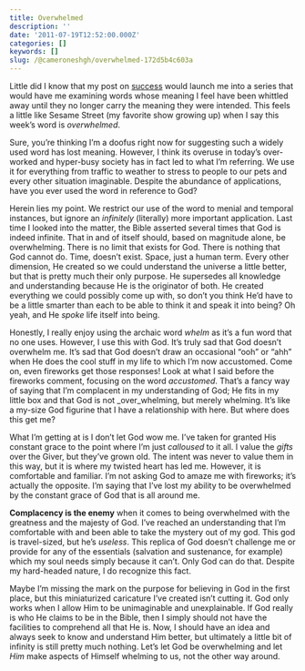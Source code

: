 ```yaml
---
title: Overwhelmed
description: ''
date: '2011-07-19T12:52:00.000Z'
categories: []
keywords: []
slug: /@cameroneshgh/overwhelmed-172d5b4c603a
---
```


Little did I know that my post on [success](http://104.193.143.57/~waywar13/ce/2011/07/12/enough/) would launch me into a series that would have me examining words whose meaning I feel have been whittled away until they no longer carry the meaning they were intended. This feels a little like Sesame Street (my favorite show growing up) when I say this week’s word is _overwhelmed_.

Sure, you’re thinking I’m a doofus right now for suggesting such a widely used word has lost meaning. However, I think its overuse in today’s over-worked and hyper-busy society has in fact led to what I’m referring. We use it for everything from traffic to weather to stress to people to our pets and every other situation imaginable. Despite the abundance of applications, have you ever used the word in reference to God?

Herein lies my point. We restrict our use of the word to menial and temporal instances, but ignore an _infinitely_ (literally) more important application. Last time I looked into the matter, the Bible asserted several times that God is indeed infinite. That in and of itself should, based on magnitude alone, be overwhelming. There is no limit that exists for God. There is nothing that God cannot do. Time, doesn’t exist. Space, just a human term. Every other dimension, He created so we could understand the universe a little better, but that is pretty much their only purpose. He supersedes all knowledge and understanding because He is the originator of both. He created everything we could possibly come up with, so don’t you think He’d have to be a little smarter than each to be able to think it and speak it into being? Oh yeah, and He _spoke_ life itself into being.

Honestly, I really enjoy using the archaic word _whelm_ as it’s a fun word that no one uses. However, I use this with God. It’s truly sad that God doesn’t overwhelm me. It’s sad that God doesn’t draw an occasional “ooh” or “ahh” when He does the cool stuff in my life to which I’m now accustomed. Come on, even fireworks get those responses! Look at what I said before the fireworks comment, focusing on the word _accustomed_. That’s a fancy way of saying that I’m complacent in my understanding of God; He fits in my little box and that God is not _over_whelming, but merely whelming. It’s like a my-size God figurine that I have a relationship with here. But where does this get me?

What I’m getting at is I don’t let God wow me. I’ve taken for granted His constant grace to the point where I’m just _calloused_ to it all. I value the _gifts_ over the Giver, but they’ve grown old. The intent was never to value them in this way, but it is where my twisted heart has led me. However, it is comfortable and familiar. I’m not asking God to amaze me with fireworks; it’s actually the opposite. I’m saying that I’ve lost my ability to be overwhelmed by the constant grace of God that is all around me.

**Complacency is the enemy** when it comes to being overwhelmed with the greatness and the majesty of God. I’ve reached an understanding that I’m comfortable with and been able to take the mystery out of my god. This god is travel-sized, but he’s _useless_. This replica of God doesn’t challenge me or provide for any of the essentials (salvation and sustenance, for example) which my soul needs simply because it can’t. Only God can do that. Despite my hard-headed nature, I do recognize this fact.

Maybe I’m missing the mark on the purpose for believing in God in the first place, but this miniaturized caricature I’ve created isn’t cutting it. God only works when I allow Him to be unimaginable and unexplainable. If God really is who He claims to be in the Bible, then I simply should not have the facilities to comprehend all that He is. Now, I should have an idea and always seek to know and understand Him better, but ultimately a little bit of infinity is still pretty much nothing. Let’s let God be overwhelming and let _Him_ make aspects of Himself whelming to us, not the other way around.